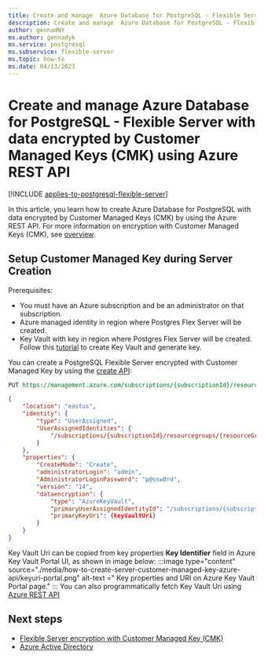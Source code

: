 ```yaml
---
title: Create and manage  Azure Database for PostgreSQL - Flexible Server with data  encrypted by Customer Managed Keys using Azure REST API
description: Create and manage  Azure Database for PostgreSQL - Flexible Server with data  encrypted by Customer Managed Keys using Azure REST API
author: gennadNY 
ms.author: gennadyk
ms.service: postgresql
ms.subservice: flexible-server
ms.topic: how-to
ms.date: 04/13/2023
---
```

# Create and manage  Azure Database for PostgreSQL - Flexible Server with data  encrypted by Customer Managed Keys (CMK) using Azure REST API

[!INCLUDE [applies-to-postgresql-flexible-server](../includes/applies-to-postgresql-flexible-server.md)]

In this article, you learn how to create  Azure Database for PostgreSQL with data encrypted by Customer Managed Keys (CMK) by using the  Azure REST API. For more information on encryption with Customer Managed Keys (CMK), see [overview](../flexible-server/concepts-data-encryption.md).

## Setup Customer Managed Key during Server Creation

Prerequisites:
- You must have an Azure subscription and be an administrator on that subscription.
- Azure managed identity in region where Postgres Flex Server will be created. 
- Key Vault with key in region where Postgres Flex Server will be created. Follow this [tutorial](../../key-vault/general/quick-create-portal.md) to create Key Vault and generate key. 

You can create a PostgreSQL Flexible Server encrypted with Customer Managed Key  by using the [create API](https://learn.microsoft.com/rest/api/postgresql/flexibleserver/servers/create?tabs=HTTP):
```rest
PUT https://management.azure.com/subscriptions/{subscriptionId}/resourceGroups/{resourceGroupName}/providers/Microsoft.DBForPostgreSql/flexibleServers/{serverName}?api-version=2022-12-01

```
```json
{
	"location": "eastus",
	"identity": {
		"type": "UserAssigned",
		"UserAssignedIdentities": {
			"/subscriptions/{subscriptionId}/resourcegroups/{resourceGroupName}/providers/Microsoft.ManagedIdentity/userAssignedIdentities/{userIdentity}": {}
		}
	},
	"properties": {
		"CreateMode": "Create",
		"administratorLogin": "admin",
		"AdministratorLoginPassword": "p@ssw0rd",
		"version": "14",
		"dataencryption": {
			"type": "AzureKeyVault",
			"primaryUserAssignedIdentityId": "/subscriptions/{subscriptionId}/resourcegroups/{resourceGroupName}/providers/Microsoft.ManagedIdentity/userAssignedIdentities/{userIdentity}",
			"primaryKeyUri": {keyVaultUri}
		}
	}
}
```
Key Vault Uri can be copied from key properties **Key Identifier** field  in Azure Key Vault Portal UI, as shown in image below:
:::image type="content" source="./media/how-to-create-server-customer-managed-key-azure-api/keyuri-portal.png" alt-text =" Key properties and URI on Azure Key Vault Portal page." :::
You can also programmatically fetch Key Vault Uri using [Azure REST API](https://learn.microsoft.com/rest/api/keyvault/keyvault/vaults/get?tabs=HTTP)

## Next steps

- [Flexible Server encryption with Customer Managed Key (CMK)](../flexible-server/concepts-data-encryption.md)
- [Azure Active Directory](../../active-directory-domain-services/overview.md)